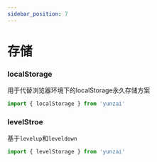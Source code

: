 ```yaml
---
sidebar_position: 7
---
```


# 存储

### localStorage

用于代替浏览器环境下的localStorage永久存储方案

```ts
import { localStorage } from 'yunzai'
```

### levelStroe

基于`levelup`和`leveldown`

```ts
import { levelStorage } from 'yunzai'
```
